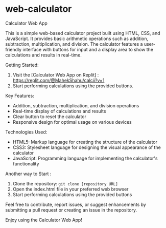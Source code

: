# web-calculator

Calculator Web App

This is a simple web-based calculator project built using HTML, CSS, and JavaScript. It provides basic arithmetic operations such as addition, subtraction, multiplication, and division. The calculator features a user-friendly interface with buttons for input and a display area to show the calculations and results in real-time.

Getting Started:
1. Visit the [Calculator Web App on Replit] : https://replit.com/@MahekShahu/calcii?v=1
2. Start performing calculations using the provided buttons.

Key Features:
- Addition, subtraction, multiplication, and division operations
- Real-time display of calculations and results
- Clear button to reset the calculator
- Responsive design for optimal usage on various devices

Technologies Used:
- HTML5: Markup language for creating the structure of the calculator
- CSS3: Stylesheet language for designing the visual appearance of the calculator
- JavaScript: Programming language for implementing the calculator's functionality

Another way to Start :
1. Clone the repository: `git clone [repository URL]`
2. Open the index.html file in your preferred web browser
3. Start performing calculations using the provided buttons

Feel free to contribute, report issues, or suggest enhancements by submitting a pull request or creating an issue in the repository.

Enjoy using the Calculator Web App!
